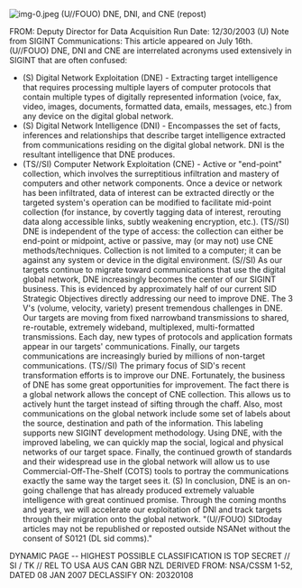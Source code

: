 ![img-0.jpeg](img-0.jpeg)
(U//FOUO) DNE, DNI, and CNE (repost)

FROM:
Deputy Director for Data Acquisition
Run Date: 12/30/2003
(U) Note from SIGINT Communications: This article appeared on July 16th.
(U//FOUO) DNE, DNI and CNE are interrelated acronyms used extensively in SIGINT that are often confused:

- (S) Digital Network Exploitation (DNE) - Extracting target intelligence that requires processing multiple layers of computer protocols that contain multiple types of digitally represented information (voice, fax, video, images, documents, formatted data, emails, messages, etc.) from any device on the digital global network.
- (S) Digital Network Intelligence (DNI) - Encompasses the set of facts, inferences and relationships that describe target intelligence extracted from communications residing on the digital global network. DNI is the resultant intelligence that DNE produces.
- (TS//SI) Computer Network Exploitation (CNE) - Active or "end-point" collection, which involves the surreptitious infiltration and mastery of computers and other network components. Once a device or network has been infiltrated, data of interest can be extracted directly or the targeted system's operation can be modified to facilitate mid-point collection (for instance, by covertly tagging data of interest, rerouting data along accessible links, subtly weakening encryption, etc.).
(TS//SI) DNE is independent of the type of access: the collection can either be end-point or midpoint, active or passive, may (or may not) use CNE methods/techniques. Collection is not limited to a computer; it can be against any system or device in the digital environment.
(S//SI) As our targets continue to migrate toward communications that use the digital global network, DNE increasingly becomes the center of our SIGINT business. This is evidenced by approximately half of our current SID Strategic Objectives directly addressing our need to improve DNE. The 3 V's (volume, velocity, variety) present tremendous challenges in DNE. Our targets are moving from fixed narrowband transmissions to shared, re-routable, extremely wideband, multiplexed, multi-formatted transmissions. Each day, new types of protocols and application formats appear in our targets' communications. Finally, our targets communications are increasingly buried by millions of non-target communications.
(TS//SI) The primary focus of SID's recent transformation efforts is to improve our DNE. Fortunately, the business of DNE has some great opportunities for improvement. The fact there is a global network allows the concept of CNE collection. This allows us to actively hunt the target instead of sifting through the chaff. Also, most communications on the global network include some set of labels about the source, destination and path of the information. This labeling supports new SIGINT development methodology. Using DNE, with the improved labeling, we can quickly map the social, logical and physical networks of our target space. Finally, the continued growth of standards and their widespread use in the global network will allow us to use Commercial-Off-The-Shelf (COTS) tools to portray the communications exactly the same way the target sees it.
(S) In conclusion, DNE is an on-going challenge that has already produced extremely valuable intelligence with great continued promise. Through the coming months and years, we will accelerate our exploitation of DNI and track targets through their migration onto the global network.
"(U//FOUO) SIDtoday articles may not be republished or reposted outside NSANet without the consent of S0121 (DL sid comms)."

DYNAMIC PAGE -- HIGHEST POSSIBLE CLASSIFICATION IS
TOP SECRET // SI / TK // REL TO USA AUS CAN GBR NZL
DERIVED FROM: NSA/CSSM 1-52, DATED 08 JAN 2007 DECLASSIFY ON: 20320108
